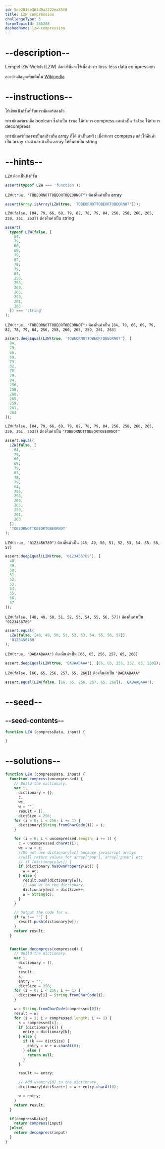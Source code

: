 ```yaml
---
id: 5ea2815e364d9a2222ea55f8
title: LZW compression
challengeType: 5
forumTopicId: 385288
dashedName: lzw-compression
---
```


# --description--

Lempel-Ziv-Welch (LZW) อัลกอริทีมจะใช้เพื่อทำการ loss-less data compression

ลองอ่านข้อมูลเพิ่มเติมใน [Wikipedia](https://en.wikipedia.org/wiki/Lempel-Ziv-Welch) 

# --instructions--

ให้เขียนฟังก์ชันที่รับพารามิเตอร์สองตัว 

พารามิเตอร์แรกคือ boolean ซึ่งถ้าเป็น `true` ให้ทำการ compress และถ้าเป็น `false` ให้ทำการ decompress 

พารามิเตอร์ที่สองจะเป็นสตริงหรือ array ก็ได้ ถ้าเป็นสตริง เมื่อทำการ compress แล้วให้คืนค่าเป็น array ของตัวเลข ถ้าเป็น array ให้คืนค่าเป็น string

# --hints--

`LZW` ต้องเป็นฟังก์ชัน

```js
assert(typeof LZW === 'function');
```

`LZW(true, "TOBEORNOTTOBEORTOBEORNOT")` ต้องคืนค่าเป็น array

```js
assert(Array.isArray(LZW(true, 'TOBEORNOTTOBEORTOBEORNOT')));
```

`LZW(false, [84, 79, 66, 69, 79, 82, 78, 79, 84, 256, 258, 260, 265, 259, 261, 263])` ต้องคืนค่าเป็น string

```js
assert(
  typeof LZW(false, [
    84,
    79,
    66,
    69,
    79,
    82,
    78,
    79,
    84,
    256,
    258,
    260,
    265,
    259,
    261,
    263
  ]) === 'string'
);
```

`LZW(true, "TOBEORNOTTOBEORTOBEORNOT")` ต้องคืนค่าเป็น `[84, 79, 66, 69, 79, 82, 78, 79, 84, 256, 258, 260, 265, 259, 261, 263]`

```js
assert.deepEqual(LZW(true, 'TOBEORNOTTOBEORTOBEORNOT'), [
  84,
  79,
  66,
  69,
  79,
  82,
  78,
  79,
  84,
  256,
  258,
  260,
  265,
  259,
  261,
  263
]);
```

`LZW(false, [84, 79, 66, 69, 79, 82, 78, 79, 84, 256, 258, 260, 265, 259, 261, 263])` ต้องคืนค่าเป็น `"TOBEORNOTTOBEORTOBEORNOT"`

```js
assert.equal(
  LZW(false, [
    84,
    79,
    66,
    69,
    79,
    82,
    78,
    79,
    84,
    256,
    258,
    260,
    265,
    259,
    261,
    263
  ]),
  'TOBEORNOTTOBEORTOBEORNOT'
);
```

`LZW(true, "0123456789")` ต้องคืนค่าเป็น `[48, 49, 50, 51, 52, 53, 54, 55, 56, 57]`

```js
assert.deepEqual(LZW(true, '0123456789'), [
  48,
  49,
  50,
  51,
  52,
  53,
  54,
  55,
  56,
  57
]);
```

`LZW(false, [48, 49, 50, 51, 52, 53, 54, 55, 56, 57])` ต้องคืนค่าเป็น `"0123456789"`

```js
assert.equal(
  LZW(false, [48, 49, 50, 51, 52, 53, 54, 55, 56, 57]),
  '0123456789'
);
```

`LZW(true, "BABAABAAA")` ต้องคืนค่าเป็น `[66, 65, 256, 257, 65, 260]`

```js
assert.deepEqual(LZW(true, 'BABAABAAA'), [66, 65, 256, 257, 65, 260]);
```

`LZW(false, [66, 65, 256, 257, 65, 260])` ต้องคืนค่าเป็น `"BABAABAAA"`

```js
assert.equal(LZW(false, [66, 65, 256, 257, 65, 260]), 'BABAABAAA');
```

# --seed--

## --seed-contents--

```js
function LZW (compressData, input) {

}
```

# --solutions--

```js
function LZW (compressData, input) {
  function compress(uncompressed) {
    // Build the dictionary.
    var i,
      dictionary = {},
      c,
      wc,
      w = "",
      result = [],
      dictSize = 256;
    for (i = 0; i < 256; i += 1) {
      dictionary[String.fromCharCode(i)] = i;
    }

    for (i = 0; i < uncompressed.length; i += 1) {
      c = uncompressed.charAt(i);
      wc = w + c;
      //Do not use dictionary[wc] because javascript arrays
      //will return values for array['pop'], array['push'] etc
      // if (dictionary[wc]) {
      if (dictionary.hasOwnProperty(wc)) {
        w = wc;
      } else {
        result.push(dictionary[w]);
        // Add wc to the dictionary.
        dictionary[wc] = dictSize++;
        w = String(c);
      }
    }

    // Output the code for w.
    if (w !== "") {
      result.push(dictionary[w]);
    }
    return result;
  }


  function decompress(compressed) {
    // Build the dictionary.
    var i,
      dictionary = [],
      w,
      result,
      k,
      entry = "",
      dictSize = 256;
    for (i = 0; i < 256; i += 1) {
      dictionary[i] = String.fromCharCode(i);
    }

    w = String.fromCharCode(compressed[0]);
    result = w;
    for (i = 1; i < compressed.length; i += 1) {
      k = compressed[i];
      if (dictionary[k]) {
        entry = dictionary[k];
      } else {
        if (k === dictSize) {
          entry = w + w.charAt(0);
        } else {
          return null;
        }
      }

      result += entry;

      // Add w+entry[0] to the dictionary.
      dictionary[dictSize++] = w + entry.charAt(0);

      w = entry;
    }
    return result;
  }

  if(compressData){
    return compress(input)
  }else{
    return decompress(input)
  }
}
```
